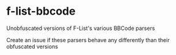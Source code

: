# f-list-bbcode
Unobfuscated versions of F-List's various BBCode parsers

Create an issue if these parsers behave any differently than their obfuscated versions
